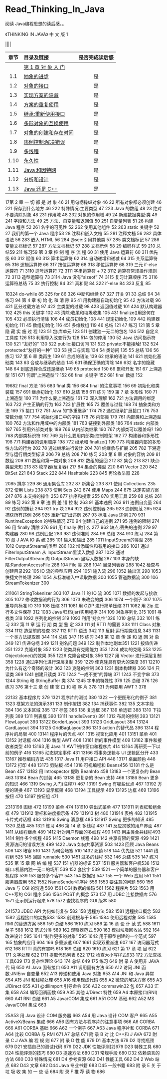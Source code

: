 # Read_Thinking_In_Java
阅读 Java编程思想的读后感。。

《THINKING IN JAVA》 中 文 版 1

||[]()||

| 章节 | 目录及链接       |是否完成读后感|
|:-------:|:--------------|:---------:|
||[第 1 章 对 象 入 门]((https://github.com/Qoiuy/Read_Thinking_In_Java/blob/master/chapter1/section1.1.md))||
|1.1|[抽象的进步](https://github.com/Qoiuy/Read_Thinking_In_Java/blob/master/chapter1/section1.1.md)|是|
|1.2|[对象的接口](https://github.com/Qoiuy/Read_Thinking_In_Java/blob/master/chapter1/section1.2.md)|是|
|1.3|[实现方案的隐藏](https://github.com/Qoiuy/Read_Thinking_In_Java/blob/master/chapter1/section1.3.md)|是|
|1.4|[方案的重复使用](https://github.com/Qoiuy/Read_Thinking_In_Java/blob/master/chapter1/section1.4.md)|是|
|1.5|[ 继承:重新使用接口](https://github.com/Qoiuy/Read_Thinking_In_Java/blob/master/chapter1/section1.5.md)|是|
|1.6|[多形对象的互换使用](https://github.com/Qoiuy/Read_Thinking_In_Java/blob/master/chapter1/section1.6.md)|是|
|1.7|[对象的创建和存在时间](https://github.com/Qoiuy/Read_Thinking_In_Java/blob/master/chapter1/section1.7.md)|是|
|1.8|[违例控制:解决错误](https://github.com/Qoiuy/Read_Thinking_In_Java/blob/master/chapter1/section1.8.md)|是|
|1.9|[多线程](https://github.com/Qoiuy/Read_Thinking_In_Java/blob/master/chapter1/section1.9.md)|是|
|1.10|[永久性](https://github.com/Qoiuy/Read_Thinking_In_Java/blob/master/chapter1/section1.10.md)|是|
|1.11|[ Java 和因特网](https://github.com/Qoiuy/Read_Thinking_In_Java/blob/master/chapter1/section1.11.md)|是|
|1.12|[分析和设计](https://github.com/Qoiuy/Read_Thinking_In_Java/blob/master/chapter1/section1.12.md)|是|
|1.13|[Java 还是 C++](https://github.com/Qoiuy/Read_Thinking_In_Java/blob/master/chapter1/section1.13.md)|是|
 
17第 2 章 一 切 都 是 对 象 46
21 用句柄操纵对象 46
22 所有对象都必须创建 46
221 保存到什么地方 46
222 特殊情况:主要类型 47
223 Java 的数组  48
23 绝对不要清除对象 48
231 作用域  48
232 对象的作用域  49
24 新建数据类型:类 49
241 字段和方法  49
25 方法、自变量和返回值 50
251 自变量列表  51
26 构建 Java 程序 52
261 名字的可见性  52
262 使用其他组件  52
263 static 关键字 52
27 我们的第一个 Java 程序53
28 注释和嵌入文档 55
281 注释文档 56
282 具体语法 56
283 嵌入 HTML 56
284 @see:引用其他类  57
285 类文档标记  57
286 变量文档标记  57
287 方法文档标记  57
288 文档示例 58
29 编码样式 59
210 总结59
211 练习59
第 3 章 控 制 程 序 流 程 60
31 使用 Java 运算符 60
311 优先级  60
312 赋值 60
313 算术运算符  62
314 自动递增和递减 64
315 关系运算符  65
316 逻辑运算符  66
317 按位运算符  68
318 移位运算符  68
319 三元 if-else 运算符  71
3110 逗号运算符  72
3111 字串运算符 + 72
3112 运算符常规操作规则  72
3113 造型运算符  73
3114 Java 没有“sizeof”  74
3115 复习计算顺序  75
3116 运算符总结  75
32 执行控制 84
321 真和假  84
322 if-else 84
323 反复 85
 
18324 do-while 85
325 for 86
326 中断和继续  87
327 开关 91
33 总结  94
34 练习 94
第 4 章 初 始 化 和 清 除 95
41 用构建器自动初始化 95
42 方法过载 96
421 区分过载方法  97
422 主类型的过载  98
423 返回值过载  101
424 默认构建器  102
425 this 关键字  102
43 清除:收尾和垃圾收集  105
431 finalize()用途何在 105
432 必须执行清除  106
44 成员初始化 108
441 规定初始化  109
442 构建器初始化  111
45 数组初始化 116
451 多维数组 119
46 总结 121
47 练习 121
第 5 章 隐 藏 实 施 过 程 123
51 包:库单元 123
511 创建独一无二的包名 124
512 自定义工具库  126
513 利用导入改变行为  128
514 包的停用 130
52 Java 访问指示符  130
521 “友好的”  130
522 public:接口访问  131
523 private:不能接触! 132
524 protected:“友好的一种”  133
53 接口与实现 134
54 类访问  135
55 总结 136
56 练习 137
第 6 章 类再生  139
61 合成的语法 139
62 继承的语法  141
621 初始化基础类  143
63 合成与继承的结合  145
631 确保正确的清除 146
632 名字的隐藏  148
64 到底选择合成还是继承  149
65 protected  150
66 累积开发 151
67 上溯造型 151
671 何谓“上溯造型”? 152
68 final 关键字 152
681 final 数据 152
 
19682 final 方法 155
683 final 类 156
684 final 的注意事项  156
69 初始化和类装载 157
691 继承初始化  157
610 总结 158
611 练习 159
第 7 章 多形性  160
71 上溯造型 160
711 为什么要上溯造型  161
72 深入理解 162
721 方法调用的绑定 163
722 产生正确的行为 163
723 扩展性  165
73 覆盖与过载 168
74 抽象类和方法  169
75 接口 172
751 Java 的“多重继承” 174
752 通过继承扩展接口  176
753 常数分组 177
754 初始化接口中的字段 178
76 内部类  179
761 内部类和上溯造型  180
762 方法和作用域中的内部类  181
763 链接到外部类  186
764 static 内部类 187
765 引用外部类对象 189
766 从内部类继承  190
767 内部类可以覆盖吗? 190
768 内部类标识符  192
769 为什么要用内部类:控制框架 192
77 构建器和多形性 198
771 构建器的调用顺序  198
772 继承和 finalize()  199
773 构建器内部的多形性方法的行为  202
78 通过继承进行设计  204
781 纯继承与扩展  205
782 下溯造型与运行期类型标识 206
79 总结 208
710 练习 208
第 8 章 对象的容纳  209
81 数组 209
811 数组和第一类对象  209
812 数组的返回  212
82 集合 213
821 缺点:类型未知 213
83 枚举器(反复器)  217
84 集合的类型 220
841 Vector 220
842 BitSet 221
843 Stack  222
844 Hashtable 223
845 再论枚举器  228
 
2085 排序 229
86 通用集合库 232
87 新集合  233
871 使用 Collections 235
872 使用 Lists 238
873 使用 Sets  242
874 使用 Maps 244
875 决定实施方案  247
876 未支持的操作  253
877 排序和搜索  255
878 实用工具 259
88 总结 261
89 练习 262
第 9 章 违 例 差 错 控 制 263
91 基本违例 263
911 违例自变量  264
92 违例的捕获 264
921 try 块  264
922 违例控制器  265
923 违例规范 265
924 捕获所有违例  266
925 重新“掷”出违例  267
93 标准 Java 违例 270
931 RuntimeException 的特殊情况  270
94 创建自己的违例 271
95 违例的限制 274
96 用 finally 清除 276
961 用 finally 做什么  277
962 缺点:丢失的违例  279
97 构建器  280
98 违例匹配 283
981 违例准则 284
99 总结 284
910 练习 284
第 10 章 J AVA IO 系 统  285
101 输入和输出  285
1011 InputStream的类型  285
1012 OutputStream的类型  286
102 增添属性和有用的接口  286
1021 通过 FilterInputStream 从 InputStream里读入数据  287
1022 通过 FilterOutputStream 向 OutputStream 里写入数据  287
103 本身的缺陷:RandomAccessFile 288
104 File 类 288
1041 目录列表器  288
1042 检查与创建目录292
105 IO 流的典型应用 294
1051 输入流  296
1052 输出流  298
1053 快捷文件处理  298
1054 从标准输入中读取数据  300
1055 管道数据流  300
106 StreamTokenizer 300
 
211061 StringTokenizer  303
107 Java 11 的 IO 流 305
1071 数据的发起与接收  305
1072 修改数据流的行为  306
1073 未改变的类  306
1074 一个例子 307
1075 重导向标准 IO 310
108 压缩 311
1081 用 GZIP 进行简单压缩 311
1082 用 Zip 进行多文件保存 312
1083 Java 归档(jar)实用程序  314
109 对象序列化  315
1091 寻找类  318
1092 序列化的控制  319
1093 利用“持久性”326
1010 总结  332
1011 练习 332
第 11 章 运 行 期 类 型 鉴 定 333
111 对 RTTI 的需要  333
1111 Class 对象 334
1112 造型前的检查  337
112 RTTI 语法 342
113 反射:运行期类信息 343
1131 一个类方法提取器  344
114 总结 347
115 练习 348
第 12 章 传 递 和 返 回 对 象 349
121 传递句柄 349
1211 别名问题 349
122 制作本地副本351
1221 按值传递 351
1222 克隆对象 352
1223 使类具有克隆能力  353
1224 成功的克隆  353
1225 Objectclone()的效果  355
1226 克隆合成对象  356
1227 用 Vector 进行深层复制 358
1228 通过序列化进行深层复制 359
1229 使克隆具有更大的深度  361
12210 为什么有这个奇怪的设计  362
123 克隆的控制  363
1231 副本构建器  366
124 只读类  369
1241 创建只读类  370
1242 “一成不变”的弊端  371
1243 不变字串 373
1244 String 和 StringBuffer 类 374
1245 字串的特殊性  376
125 总结 376
126 练习 376
第十三 章 创 建 窗 口 和 程 序 片  378
131 为何要用 AWT ? 378
 
22132 基本程序片  379
1321 程序片的测试  380
1322 一个更图形化的例子  381
1323 框架方法的演示381
133 制作按钮 382
134 捕获事件 382
135 文本字段 384
136 文本区域 385
137 标签 386
138 复选框  387
139 单选钮  388
1310 下拉列表 389
1311 列表框 390
13111 handleEvent()  391
1312 布局的控制  393
13121 FlowLayout 393
13122 BorderLayout  393
13123 GridLayout 394
13124 CardLayout 394
13125 GridBagLayout396
1313 action 的替代品 396
1314 程序片的局限 400
13141 程序片的优点 401
1315 视窗化应用  401
13151 菜单 401
13152 对话框  404
1316 新型 AWT  408
13161 新的事件模型 409
13162 事件和接收者类型  410
13163 用 Java 11 AWT制作窗口和程序片  414
13164 再研究一下以前的例子  416
13165 动态绑定事件 431
13166 将事务逻辑与 UI 逻辑区分开  433
13167 推荐编码方法 435
1317 Java 11 用户接口 API 448
13171 桌面颜色  448
13172 打印 448
13173 剪贴板  454
1318 可视编程和 Beans456
13181 什么是 Bean 457
13182 用 Introspector 提取 BeanInfo 458
13183 一个更复杂的 Bean  463
13184 Bean 的封装  465
13185 更复杂的 Bean 支持 466
13186 Bean 更多的知识  466
1319 Swing 入门(注释7) 467
13191 Swing 有哪些优点  467
13192 方便的转换  467
13193 显示框架  468
13194 工具提示  469
13195 边框 469
13196 按钮 470
13197 按钮组  471
 
2313198 图标 472
13199 菜单 474
131910 弹出式菜单  477
131911 列表框和组合框 479
131912 滑杆和进度指示条  479
131913 树  480
131914 表格 482
131915 卡片式对话框 483
131916 Swing 消息框 485
131917 Swing 更多的知识 485
1320 总结 485
1321 练习 486
第 14 章 多线程 487
141 反应灵敏的用户界面  487
1411 从线程继承  489
1412 针对用户界面的多线程  490
1413 用主类合并线程493
1414 制作多个线程  495
1415 Daemon 线程  498
142 共享有限的资源 499
1421 资源访问的错误方法  499
1422 Java 如何共享资源 503
1423 回顾 Java Beans 506
143 堵塞 510
1431 为何会堵塞  510
1432 死锁  518
144 优先级  521
1441 线程组  525
145 回顾 runnable 530
1451 过多的线程  532
146 总结 535
147 练习 535
第 15 章 网 络 编 程 537
151 机器的标识  537
1511 服务器和客户机538
1512 端口:机器内独一无二的场所  539
152 套接字  539
1521 一个简单的服务器和客户机程序  539
153 服务多个客户 543
154 数据报  547
155 一个 Web 应用 551
1551 服务器应用  552
1552 NameSender程序片  556
1553 要注意的问题  560
156 Java 与 CGI 的沟通 560
1561 CGI 数据的编码 561
1562 程序片  562
1563 用 C++写的 CGI 程序 566
1564 POST 的概念  573
157 用 JDBC 连接数据库  576
1571 让示例运行起来 578
1572 查找程序的 GUI 版本 580
 
241573 JDBC API 为何如何复杂 582
158 远程方法 582
1581 远程接口概念  582
1582 远程接口的实施583
1583 创建根与干  585
1584 使用远程对象  585
1585 RMI 的替选方案  586
159 总结 586
1510 练习 586
第 16 章 设 计 范 式 588
1611 单子  588
1612 范式分类 589
162 观察器范式  590
163 模拟垃圾回收站  592
164 改进设计 595
1641 “制作更多的对象”  595
1642 用于原型创建的一个范式 597
165 抽象的应用  604
166 多重派遣 607
1661 实现双重派遣  607
167 访问器范式  612
168 RTTI 真的有害吗  618
169 总结 620
1610 练习 621
第 17 章 项 目  622
171 文字处理 622
1711 提取代码列表  622
1712 检查大小写样式633
172 方法查找工具639
173 复杂性理论  643
174 总结 649
175 练习 649
附 录 A 使用非 JAVA 代 码 650
A1 Java 固有接口  650
A11 调用固有方法  650
A12 访问 JNI 函数:JNIEnv 自变量 652
A13 传递和使用 Java 对象 653
A14 JNI 和 Java 异常  654
A15 JNI 和线程处理  655
A16 使用现成代码  655
A2 微软的解决方案  655
A3 J/Direct 655
A31 @dllimport 引导命令  656
A32 commswin32 包 657
A33 汇集 658
A34 编写回调函数  659
A35 其他 J/Direct 特性 659
A4 本原接口(RNI) 660
A41 RNI 总结 661
A5 Java/COM 集成 661
A51 COM 基础 662
A52 MS Java/COM 集成 663
 
25A53 用 Java 设计 COM 服务器  663
A54 用 Java 设计 COM 客户 665
A55 ActiveX/Beans 集成 666
A56 固有方法与程序片的注意事项 666
A6 CORBA  666
A61 CORBA 基础  666
A62 一个例子 667
A63 Java 程序片和 CORBA 671
A64 比较 CORBA 与 RMI  671
A7 总结 671
附 录 B 对 比 C++和 J AVA  672
附 录 C J AVA 编 程 规 则  677
附 录 D 性 能  679
D1 基本方法  679
D2 寻找瓶颈  679
D21 安插自己的测试代码  679
D22 JDK 性能评测[2]679
D23 特殊工具 680
D24 性能评测的技巧 680
D3 提速方法  680
D31 常规手段 680
D32 依赖语言的方法 680
D33 特殊情况 681
D4 参考资源  682
D41 性能工具 682
D4 2 Web 站点 682
D43 文章 682
D44 Java 专业书籍 683
D45 一般书籍 683
附 录 E 关 于 垃 圾 收 集 的 一 些 话  684
附 录 F 推 荐 读 物  686
 
 
